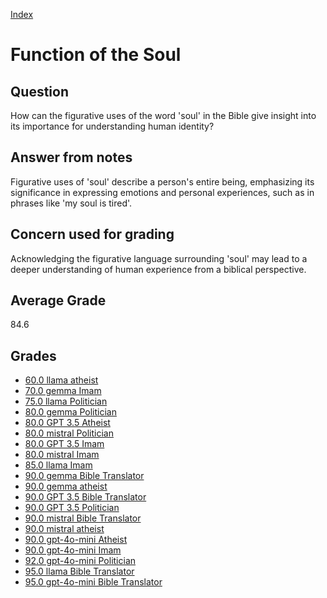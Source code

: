 
[Index](../index.md)
# Function of the Soul
## Question
How can the figurative uses of the word 'soul' in the Bible give insight into its importance for understanding human identity?

## Answer from notes
Figurative uses of 'soul' describe a person's entire being, emphasizing its significance in expressing emotions and personal experiences, such as in phrases like 'my soul is tired'.

## Concern used for grading
Acknowledging the figurative language surrounding 'soul' may lead to a deeper understanding of human experience from a biblical perspective.

## Average Grade
84.6

## Grades
 * [60.0 llama atheist](../answers/llama_atheist/Function_of_the_Soul.md)
 * [70.0 gemma Imam](../answers/gemma_Imam/Function_of_the_Soul.md)
 * [75.0 llama Politician](../answers/llama_Politician/Function_of_the_Soul.md)
 * [80.0 gemma Politician](../answers/gemma_Politician/Function_of_the_Soul.md)
 * [80.0 GPT 3.5 Atheist](../answers/GPT_3.5_Atheist/Function_of_the_Soul.md)
 * [80.0 mistral Politician](../answers/mistral_Politician/Function_of_the_Soul.md)
 * [80.0 GPT 3.5 Imam](../answers/GPT_3.5_Imam/Function_of_the_Soul.md)
 * [80.0 mistral Imam](../answers/mistral_Imam/Function_of_the_Soul.md)
 * [85.0 llama Imam](../answers/llama_Imam/Function_of_the_Soul.md)
 * [90.0 gemma Bible Translator](../answers/gemma_Bible_Translator/Function_of_the_Soul.md)
 * [90.0 gemma atheist](../answers/gemma_atheist/Function_of_the_Soul.md)
 * [90.0 GPT 3.5 Bible Translator](../answers/GPT_3.5_Bible_Translator/Function_of_the_Soul.md)
 * [90.0 GPT 3.5 Politician](../answers/GPT_3.5_Politician/Function_of_the_Soul.md)
 * [90.0 mistral Bible Translator](../answers/mistral_Bible_Translator/Function_of_the_Soul.md)
 * [90.0 mistral atheist](../answers/mistral_atheist/Function_of_the_Soul.md)
 * [90.0 gpt-4o-mini Atheist](../answers/gpt-4o-mini_Atheist/Function_of_the_Soul.md)
 * [90.0 gpt-4o-mini Imam](../answers/gpt-4o-mini_Imam/Function_of_the_Soul.md)
 * [92.0 gpt-4o-mini Politician](../answers/gpt-4o-mini_Politician/Function_of_the_Soul.md)
 * [95.0 llama Bible Translator](../answers/llama_Bible_Translator/Function_of_the_Soul.md)
 * [95.0 gpt-4o-mini Bible Translator](../answers/gpt-4o-mini_Bible_Translator/Function_of_the_Soul.md)

